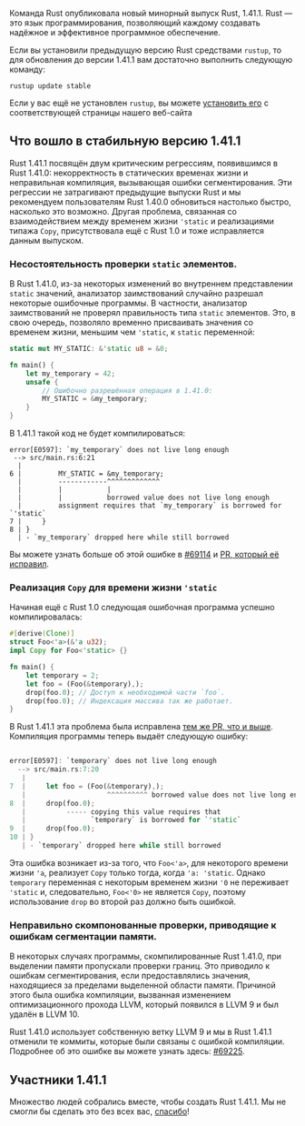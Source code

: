 Команда Rust опубликовала новый минорный выпуск Rust, 1.41.1. Rust — это язык программирования, позволяющий каждому создавать надёжное и эффективное программное обеспечение.

Если вы установили предыдущую версию Rust средствами `rustup`, то для обновления до версии 1.41.1 вам достаточно выполнить следующую команду:

```console
rustup update stable
```

Если у вас ещё не установлен `rustup`, вы можете [установить его] с соответствующей страницы нашего веб-сайта

## Что вошло в стабильную версию 1.41.1

Rust 1.41.1 посвящён двум критическим регрессиям, появившимся в Rust 1.41.0: некорректность в статических временах жизни и неправильная компиляция, вызывающая ошибки сегментирования. Эти регрессии не затрагивают предыдущие выпуски Rust и мы рекомендуем пользователям Rust 1.40.0 обновиться настолько быстро, насколько это возможно. Другая проблема, связанная со взаимодействием между временем жизни `'static` и реализациями типажа `Copy`, присутствовала ещё с Rust 1.0 и тоже исправляется данным выпуском.

### Несостоятельность проверки `static` элементов.

В Rust 1.41.0, из-за некоторых изменений во внутреннем представлении `static` значений, анализатор заимствований случайно разрешал некоторые ошибочные программы. В частности, анализатор заимствований не проверял правильность типа `static` элементов. Это, в свою очередь, позволяло временно присваивать значения со временем жизни, меньшим чем `'static`, к `static` переменной:

```rust
static mut MY_STATIC: &'static u8 = &0;

fn main() {
    let my_temporary = 42;
    unsafe {
        // Ошибочно разрешённая операция в 1.41.0:
        MY_STATIC = &my_temporary;
    }
}
```

В 1.41.1 такой код не будет компилироваться:

```
error[E0597]: `my_temporary` does not live long enough
 --> src/main.rs:6:21
  |
6 |         MY_STATIC = &my_temporary;
  |         ------------^^^^^^^^^^^^^
  |         |           |
  |         |           borrowed value does not live long enough
  |         assignment requires that `my_temporary` is borrowed for `'static`
7 |     }
8 | }
  | - `my_temporary` dropped here while still borrowed
```

Вы можете узнать больше об этой ошибке в [#69114] и [PR, который её исправил].

### Реализация `Copy` для времени жизни `'static`

Начиная ещё с Rust 1.0 следующая ошибочная программа успешно компилировалась:

```rust
#[derive(Clone)]
struct Foo<'a>(&'a u32);
impl Copy for Foo<'static> {}

fn main() {
    let temporary = 2;
    let foo = (Foo(&temporary),);
    drop(foo.0); // Доступ к необходимой части `foo`.
    drop(foo.0); // Индексация массива так же работает.
}
```

В Rust 1.41.1 эта проблема была исправлена [тем же PR, что и выше](https://github.com/rust-lang/rust/pull/69145). Компиляция программы теперь выдаёт следующую ошибку:

```rust

error[E0597]: `temporary` does not live long enough
  --> src/main.rs:7:20
   |
7  |     let foo = (Foo(&temporary),);
   |                    ^^^^^^^^^^ borrowed value does not live long enough
8  |     drop(foo.0);
   |          ----- copying this value requires that
   |                `temporary` is borrowed for `'static`
9  |     drop(foo.0);
10 | }
   | - `temporary` dropped here while still borrowed
```

Эта ошибка возникает из-за того, что `Foo<'a>`, для некоторого времени жизни `'a`, реализует `Copy` только тогда, когда `'a: 'static`. Однако `temporary` переменная с некоторым временем жизни `'0` не переживает `'static` и, следовательно, `Foo<'0>` не является `Copy`, поэтому использование `drop` во второй раз должно быть ошибкой.

### Неправильно скомпонованные проверки, приводящие к ошибкам сегментации памяти.

В некоторых случаях программы, скомпилированные Rust 1.41.0, при выделении памяти пропускали проверки границ. Это приводило к ошибкам сегментирования, если предоставлялись значения, находящиеся за пределами выделенной области памяти. Причиной этого была ошибка компиляции, вызванная изменением оптимизационного прохода LLVM, который появился в LLVM 9 и был удалён в LLVM 10.

Rust 1.41.0 использует собственную ветку LLVM 9 и мы в Rust 1.41.1 отменили те коммиты, которые были связаны с ошибкой компиляции. Подробнее об это ошибке вы можете узнать здесь: [#69225].

## Участники 1.41.1

Множество людей собрались вместе, чтобы создать Rust 1.41.1. Мы не смогли бы сделать это без всех вас, [спасибо](https://thanks.rust-lang.org/rust/1.41.1/)!


[установить его]: https://www.rust-lang.org/tools/install
[#69114]: https://github.com/rust-lang/rust/issues/69114
[PR, который её исправил]: https://github.com/rust-lang/rust/pull/69145
[#69225]: https://blog.rust-lang.org/2019/12/19/Rust-1.40.0.html#borrow-check-migration-warnings-are-hard-errors-in-rust-2015
